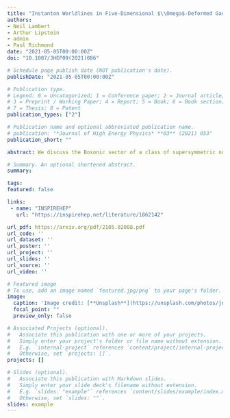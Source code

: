 ```yaml
---
title: "Instanton Worldlines in Five-Dimensional $\\Omega$-Deformed Gauge Theory"
authors:
- Neil Lambert
- Arthur Lipstein
- admin
- Paul Richmond
date: "2021-05-05T00:00:00Z"
doi: "10.1007/JHEP09(2021)086"

# Schedule page publish date (NOT publication's date).
publishDate: "2021-05-05T00:00:00Z"

# Publication type.
# Legend: 0 = Uncategorized; 1 = Conference paper; 2 = Journal article;
# 3 = Preprint / Working Paper; 4 = Report; 5 = Book; 6 = Book section;
# 7 = Thesis; 8 = Patent
publication_types: ["2"]

# Publication name and optional abbreviated publication name.
# publication: "*Journal of High Energy Physics* **03** (2021) 053"
publication_short: ""

abstract: We discuss the Bosonic sector of a class of supersymmetric non-Lorentzian five-dimensional gauge field theories with an $SU(1,3)$ conformal symmetry. These actions have a Lagrange multiplier which imposes a novel $\\Omega$-deformed anti-self-dual gauge field constraint. Using a generalised 't Hooft ansatz we find the constraint equation linearizes allowing us to construct a wide class of explicit solutions. These include finite action configurations that describe worldlines of anti-instantons which can be created and annihilated. We also describe the dynamics on the constraint surface. 

# Summary. An optional shortened abstract.
summary: 

tags:
featured: false

links:
 - name: "INSPIREHEP"
   url: "https://inspirehep.net/literature/1862142"

url_pdf: https://arxiv.org/pdf/2105.02008.pdf
url_code: ''
url_dataset: ''
url_poster: ''
url_project: ''
url_slides: ''
url_source: ''
url_video: ''

# Featured image
# To use, add an image named `featured.jpg/png` to your page's folder. 
image:
  caption: 'Image credit: [**Unsplash**](https://unsplash.com/photos/jdD8gXaTZsc)'
  focal_point: ""
  preview_only: false

# Associated Projects (optional).
#   Associate this publication with one or more of your projects.
#   Simply enter your project's folder or file name without extension.
#   E.g. `internal-project` references `content/project/internal-project/index.md`.
#   Otherwise, set `projects: []`.
projects: []

# Slides (optional).
#   Associate this publication with Markdown slides.
#   Simply enter your slide deck's filename without extension.
#   E.g. `slides: "example"` references `content/slides/example/index.md`.
#   Otherwise, set `slides: ""`.
slides: example
---
```


